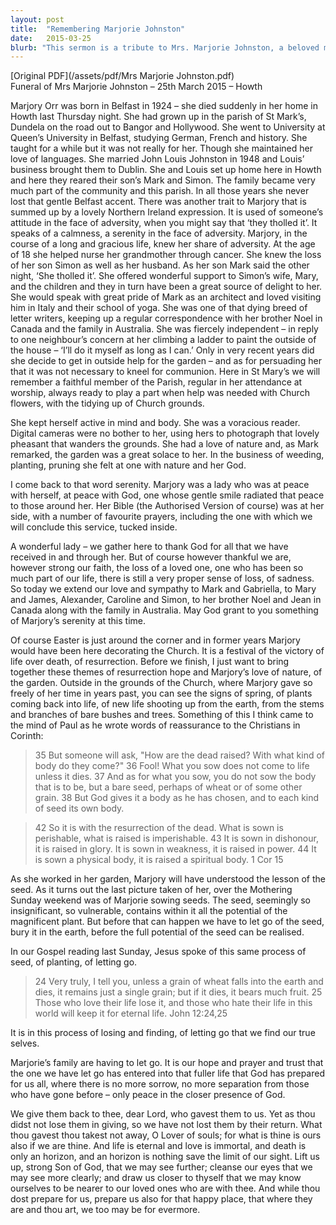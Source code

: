 ```yaml
---
layout: post
title:  "Remembering Marjorie Johnston"
date:   2015-03-25
blurb: "This sermon is a tribute to Mrs. Marjorie Johnston, a beloved member of the Howth parish community. It reflects on her life, her love for languages, her resilience in the face of adversity, and her deep connection with nature. The sermon also draws parallels between Marjorie's love for gardening and the themes of resurrection and renewal, offering comfort and hope to the bereaved."
---
```

[Original PDF](/assets/pdf/Mrs Marjorie Johnston.pdf)    
Funeral of Mrs Marjorie Johnston – 25th March 2015 – Howth

Marjory Orr was born in Belfast in 1924 – she died suddenly in her home in Howth last Thursday night. She had grown up in the parish of St Mark’s, Dundela on the road out to Bangor and Hollywood. She went to University at Queen’s University in Belfast, studying German, French and history. She taught for a while but it was not really for her. Though she maintained her love of languages. She married John Louis Johnston in 1948 and Louis’ business brought them to Dublin. She and Louis set up home here in Howth and here they reared their son’s Mark and Simon. The family became very much part of the community and this parish. In all those years she never lost that gentle Belfast accent. There was another trait to Marjory that is summed up by a lovely Northern Ireland expression. It is used of someone’s attitude in the face of adversity, when you might say that ‘they tholled it’. It speaks of a calmness, a serenity in the face of adversity. Marjory, in the course of a long and gracious life, knew her share of adversity. At the age of 18 she helped nurse her grandmother through cancer. She knew the loss of her son Simon as well as her husband. As her son Mark said the other night, ‘She tholled it’. She offered wonderful support to Simon’s wife, Mary, and the children and they in turn have been a great source of delight to her. She would speak with great pride of Mark as an architect and loved visiting him in Italy and their school of yoga. She was one of that dying breed of letter writers, keeping up a regular correspondence with her brother Noel in Canada and the family in Australia. She was fiercely independent – in reply to one neighbour’s concern at her climbing a ladder to paint the outside of the house – ‘I’ll do it myself as long as I can.’ Only in very recent years did she decide to get in outside help for the garden – and as for persuading her that it was not necessary to kneel for communion. Here in St Mary’s we will remember a faithful member of the Parish, regular in her attendance at worship, always ready to play a part when help was needed with Church flowers, with the tidying up of Church grounds.

She kept herself active in mind and body. She was a voracious reader. Digital cameras were no bother to her, using hers to photograph that lovely pheasant that wanders the grounds. She had a love of nature and, as Mark remarked, the garden was a great solace to her. In the business of weeding, planting, pruning she felt at one with nature and her God.

I come back to that word serenity. Marjory was a lady who was at peace with herself, at peace with God, one whose gentle smile radiated that peace to those around her. Her Bible (the Authorised Version of course) was at her side, with a number of favourite prayers, including the one with which we will conclude this service, tucked inside.

A wonderful lady – we gather here to thank God for all that we have received in and through her. But of course however thankful we are, however strong our faith, the loss of a loved one, one who has been so much part of our life, there is still a very proper sense of loss, of sadness. So today we extend our love and sympathy to Mark and Gabriella, to Mary and James, Alexander, Caroline and Simon, to her brother Noel and Jean in Canada along with the family in Australia. May God grant to you something of Marjory’s serenity at this time.

Of course Easter is just around the corner and in former years Marjory would have been here decorating the Church. It is a festival of the victory of life over death, of resurrection. Before we finish, I just want to bring together these themes of resurrection hope and Marjory’s love of nature, of the garden. Outside in the grounds of the Church, where Marjory gave so freely of her time in years past, you can see the signs of spring, of plants coming back into life, of new life shooting up from the earth, from the stems and branches of bare bushes and trees. Something of this I think came to the mind of Paul as he wrote words of reassurance to the Christians in Corinth:

> 35 But someone will ask, "How are the dead raised? With what kind of body do they come?" 36 Fool! What you sow does not come to life unless it dies. 37 And as for what you sow, you do not sow the body that is to be, but a bare seed, perhaps of wheat or of some other grain. 38 But God gives it a body as he has chosen, and to each kind of seed its own body.

> 42 So it is with the resurrection of the dead. What is sown is perishable, what is raised is imperishable. 43 It is sown in dishonour, it is raised in glory. It is sown in weakness, it is raised in power. 44 It is sown a physical body, it is raised a spiritual body. 1 Cor 15

As she worked in her garden, Marjory will have understood the lesson of the seed. As it turns out the last picture taken of her, over the Mothering Sunday weekend was of Marjorie sowing seeds. The seed, seemingly so insignificant, so vulnerable, contains within it all the potential of the magnificent plant. But before that can happen we have to let go of the seed, bury it in the earth, before the full potential of the seed can be realised.

In our Gospel reading last Sunday, Jesus spoke of this same process of seed, of planting, of letting go.

> 24 Very truly, I tell you, unless a grain of wheat falls into the earth and dies, it remains just a single grain; but if it dies, it bears much fruit. 25 Those who love their life lose it, and those who hate their life in this world will keep it for eternal life. John 12:24,25

It is in this process of losing and finding, of letting go that we find our true selves.

Marjorie’s family are having to let go. It is our hope and prayer and trust that the one we have let go has entered into that fuller life that God has prepared for us all, where there is no more sorrow, no more separation from those who have gone before – only peace in the closer presence of God.

We give them back to thee, dear Lord, who gavest them to us. Yet as thou didst not lose them in giving, so we have not lost them by their return. What thou gavest thou takest not away, O Lover of souls; for what is thine is ours also if we are thine. And life is eternal and love is immortal, and death is only an horizon, and an horizon is nothing save the limit of our sight. Lift us up, strong Son of God, that we may see further; cleanse our eyes that we may see more clearly; and draw us closer to thyself that we may know ourselves to be nearer to our loved ones who are with thee. And while thou dost prepare for us, prepare us also for that happy place, that where they are and thou art, we too may be for evermore.
